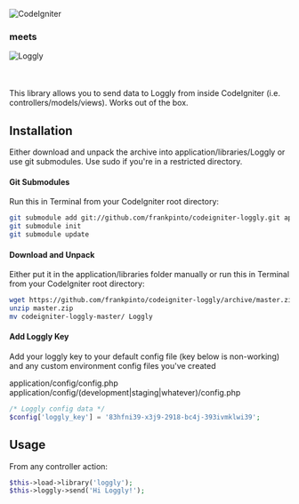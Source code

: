 ![CodeIgniter](http://www.elreplicante.com.ar/wp-content/uploads/2012/05/codeigniter-logo.png)
### meets
![Loggly](http://blog.sparklehouse.com/wp-content/uploads/2011/07/cc28b733b8y-logo.jpg.jpg)

<div style="margin-top: 50px;">
This library allows you to send data to Loggly from inside CodeIgniter (i.e. controllers/models/views). Works out of the box.
</div>


## Installation
Either download and unpack the archive into application/libraries/Loggly or use git submodules. Use sudo if you're in a restricted directory.

#### Git Submodules
Run this in Terminal from your CodeIgniter root directory:

```bash
git submodule add git://github.com/frankpinto/codeigniter-loggly.git application/libraries/Loggly
git submodule init
git submodule update
```

#### Download and Unpack
Either put it in the application/libraries folder manually or run this in Terminal from your CodeIgniter root directory:

```bash
wget https://github.com/frankpinto/codeigniter-loggly/archive/master.zip
unzip master.zip
mv codeigniter-loggly-master/ Loggly
```

#### Add Loggly Key
Add your loggly key to your default config file (key below is non-working) and any custom environment config files you've created

application/config/config.php  
application/config/(development|staging|whatever)/config.php  

```php
/* Loggly config data */
$config['loggly_key'] = '83hfni39-x3j9-2918-bc4j-393ivmklwi39';
```

## Usage
From any controller action:
```php
$this->load->library('loggly');
$this->loggly->send('Hi Loggly!');
```